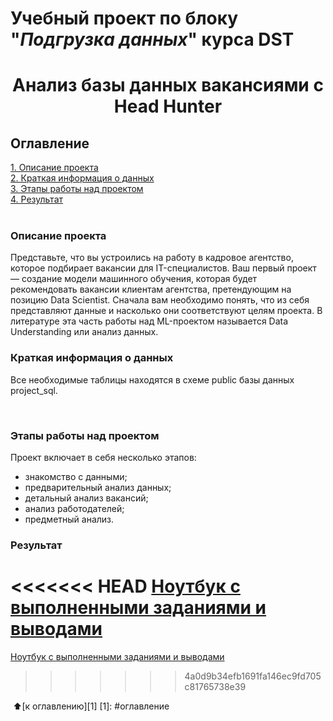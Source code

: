 # Учебный проект по блоку "_Подгрузка данных_" курса DST 
# <center>Анализ базы данных вакансиями c Head Hunter
## Оглавление
[1. Описание проекта](#описание-проекта)  
[2. Краткая информация о данных](#краткая-информация-о-данных)  
[3. Этапы работы над проектом](#этапы-работы-над-проектом)  
[4. Результат](#результат)    
​
### Описание проекта    
Представьте, что вы устроились на работу в кадровое агентство, которое подбирает вакансии для IT-специалистов. 
Ваш первый проект — создание модели машинного обучения, которая будет рекомендовать вакансии клиентам агентства, претендующим на позицию Data Scientist. 
Сначала вам необходимо понять, что из себя представляют данные и насколько они соответствуют целям проекта. 
В литературе эта часть работы над ML-проектом называется Data Understanding или анализ данных.


### Краткая информация о данных
Все необходимые таблицы находятся в схеме public базы данных project_sql.

​
### Этапы работы над проектом  

Проект включает в себя несколько этапов:
* знакомство с данными;
* предварительный анализ данных;
* детальный анализ вакансий;
* анализ работодателей;
* предметный анализ.


### Результат
<<<<<<< HEAD
[Ноутбук с выполненными заданиями и выводами](https://github.com/IgorekFromRU/HH_Project2/blob/master/Project2_HH.ipynb)
=======
[Ноутбук с выполненными заданиями и выводами](https://github.com/IgorekFromRU/HeadHunter-Analyze-vacancies/Project2_HH.ipynb)
>>>>>>> 4a0d9b34efb1691fa146ec9fd705c81765738e39

​
:arrow_up:[к оглавлению][1]
[1]: #оглавление

